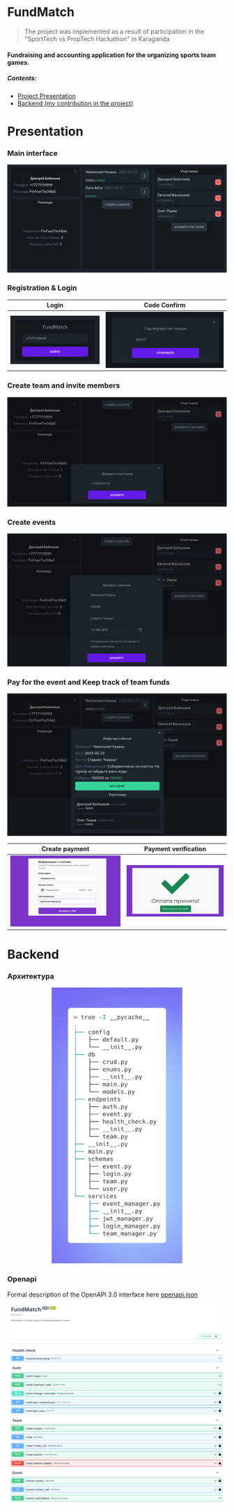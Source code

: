 # FundMatch
> The project was implemented as a result of participation
> in the "SportTech vs PropTech Hackathon" in Karaganda

#### Fundraising and accounting application for the organizing sports team games.
##### Contents:
- [Project Presentation](#presentation)
- [Backend (my contribution in the project)](#backend)

# Presentation
### Main interface
<img src="./.readme/maininterface.png">

### Registration & Login
| Login                           | Code Confirm                          |
|---------------------------------|---------------------------------------|
| <img src="./.readme/login.png"> | <img src="./.readme/confirmcode.png"> |

### Create team and invite members
<img src="./.readme/invite.png">

### Create events
<img src="./.readme/addevent.png">

### Pay for the event and Keep track of team funds

<img src="./.readme/payedevent.png">

| Create payment                    | Payment verification               |
|-----------------------------------|------------------------------------|
| <img src="./.readme/makepay.png"> | <img src="./.readme/makedpay.png"> |


# Backend
### Архитектура
<p align="center">
    <img src="./.readme/architecture.png" alt="drawing" width="300">
</p>

### Openapi
Formal description of the OpenAPI 3.0 interface here [openapi.json](./openapi.json)

<img src="./.readme/openapi.png">
